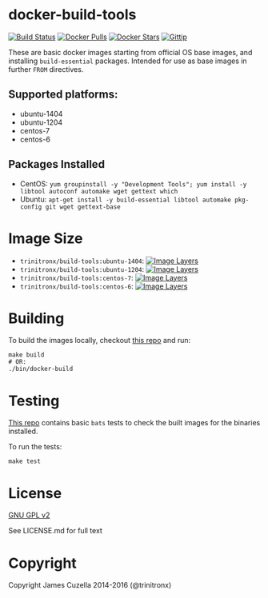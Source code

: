 docker-build-tools
==================
[![Build Status](https://img.shields.io/travis/trinitronx/docker-build-tools.svg)](https://travis-ci.org/trinitronx/docker-build-tools)
[![Docker Pulls](https://img.shields.io/docker/pulls/trinitronx/build-tools.svg)](https://hub.docker.com/r/trinitronx/build-tools)
[![Docker Stars](https://img.shields.io/docker/stars/trinitronx/build-tools.svg)](https://hub.docker.com/r/trinitronx/build-tools)
[![Gittip](http://img.shields.io/gittip/trinitronx.svg)](https://www.gittip.com/trinitronx)

These are basic docker images starting from official OS base images, and installing `build-essential` packages. Intended for use as base images in further `FROM` directives.

Supported platforms:
--------------------

 - ubuntu-1404
 - ubuntu-1204
 - centos-7
 - centos-6

Packages Installed
------------------

 - CentOS: `yum groupinstall -y "Development Tools"; yum install -y libtool autoconf automake wget gettext which`
 - Ubuntu: `apt-get install -y build-essential libtool automake pkg-config git wget gettext-base`

Image Size
==========

 - `trinitronx/build-tools:ubuntu-1404`: [![Image Layers](https://badge.imagelayers.io/trinitronx/build-tools:ubuntu-1404.svg)](https://imagelayers.io/?images=trinitronx/build-tools:ubuntu-1404 'Get your own badge on imagelayers.io')
 - `trinitronx/build-tools:ubuntu-1204`: [![Image Layers](https://badge.imagelayers.io/trinitronx/build-tools:ubuntu-1204.svg)](https://imagelayers.io/?images=trinitronx/build-tools:ubuntu-1204 'Get your own badge on imagelayers.io')
 - `trinitronx/build-tools:centos-7`: [![Image Layers](https://badge.imagelayers.io/trinitronx/build-tools:centos-7.svg)](https://imagelayers.io/?images=trinitronx/build-tools:centos-7 'Get your own badge on imagelayers.io')
 - `trinitronx/build-tools:centos-6`: [![Image Layers](https://badge.imagelayers.io/trinitronx/build-tools:centos-6.svg)](https://imagelayers.io/?images=trinitronx/build-tools:centos-6 'Get your own badge on imagelayers.io')

Building
========

To build the images locally, checkout [this repo][1] and run:

    make build
    # OR:
    ./bin/docker-build

Testing
=======

[This repo][1] contains basic `bats` tests to check the built images for the binaries installed.

To run the tests:

    make test

License
=======

[GNU GPL v2](http://choosealicense.com/licenses/gpl-2.0/)

See LICENSE.md for full text

Copyright
=========

Copyright James Cuzella 2014-2016 (@trinitronx)

[1]: https://github.com/trinitronx/docker-build-tools
